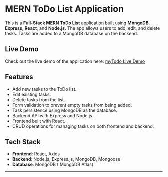 # MERN ToDo List Application

This is a **Full-Stack MERN ToDo List** application built using **MongoDB**, **Express**, **React**, and **Node.js**. The app allows users to add, edit, and delete tasks. Tasks are added to a MongoDB database on the backend.

## Live Demo

Check out the live demo of the application here: [myTodo Live Demo](https://alltodo.onrender.com/)

## Features

- Add new tasks to the ToDo list.
- Edit existing tasks.
- Delete tasks from the list.
- Form validation to prevent empty tasks from being added.
- Task persistence using MongoDB as the database.
- Backend API with Express and Node.js.
- Frontend built with React.
- CRUD operations for managing tasks on both frontend and backend.

## Tech Stack

- **Frontend**: React, Axios
- **Backend**: Node.js, Express.js, MongoDB, Mongoose
- **Database**: MongoDB ( MongoDB Atlas)

---
